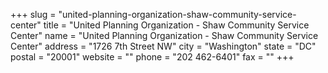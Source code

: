 +++
slug = "united-planning-organization-shaw-community-service-center"
title = "United Planning Organization - Shaw Community Service Center"
name = "United Planning Organization - Shaw Community Service Center"
address = "1726 7th Street NW"
city = "Washington"
state = "DC"
postal = "20001"
website = ""
phone = "202 462-6401"
fax = ""
+++
